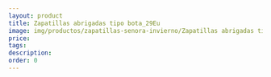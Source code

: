 ```yaml
---
layout: product
title: Zapatillas abrigadas tipo bota_29Eu
image: img/productos/zapatillas-senora-invierno/Zapatillas abrigadas tipo bota_29Eu.webp
price: 
tags: 
description: 
order: 0
---
```

